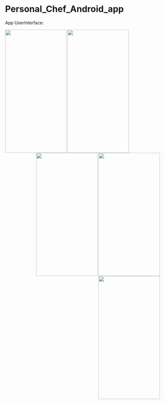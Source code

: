 # Personal_Chef_Android_app

App UserInterface: 

<img src="https://user-images.githubusercontent.com/56628424/150749831-fa9556d2-33b6-438b-9995-4d3882174854.jpeg" width="200" height="400" />

<img align="left" src="https://user-images.githubusercontent.com/56628424/150752552-64a3bd83-ed18-4132-8d0b-35da639b1d02.jpeg" width="200" height="400" />
<img align="right" src="https://user-images.githubusercontent.com/56628424/150752556-5bafaf84-cbc1-4557-882e-c38cf48af0e1.jpeg" width="200" height="400" />
<img align="right" src="https://user-images.githubusercontent.com/56628424/150752559-5ae078a0-fc4a-47a1-97db-ac2fef8f3c89.jpeg" width="200" height="400" />
<img align="right" src="https://user-images.githubusercontent.com/56628424/150752564-15006439-7dea-40ed-a32c-0b956b30badb.jpeg" width="200" height="400" />



